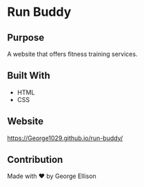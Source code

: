 # Run Buddy

## Purpose
A website that offers fitness training services.

## Built With
* HTML
* CSS

## Website
https://George1029.github.io/run-buddy/

## Contribution
Made with ❤️ by George Ellison
 
